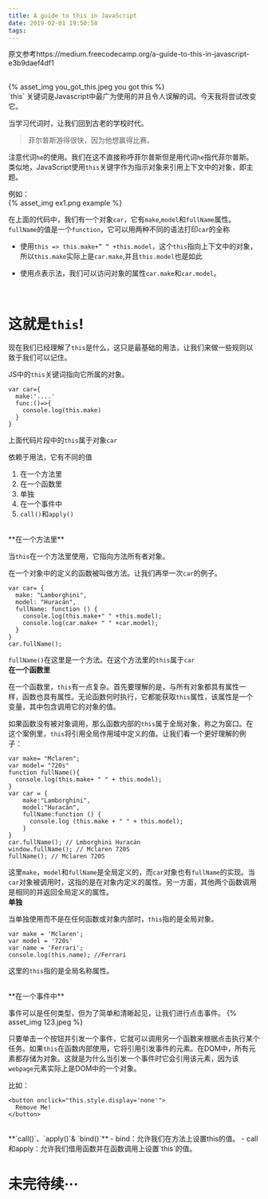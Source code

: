 ```yaml
---
title: A guide to this in JavaScript
date: 2019-02-01 19:50:58
tags:
---
```


原文参考https://medium.freecodecamp.org/a-guide-to-this-in-javascript-e3b9daef4df1

<br>
{% asset_img you_got_this.jpeg you got this %}
<br>
`this` 关键词是Javascript中最广为使用的并且令人误解的词。今天我将尝试改变它。

当学习代词时，让我们回到古老的学校时代。

>菲尔普斯游得很快，因为他想赢得比赛。

注意代词`he`的使用。我们在这不直接称呼菲尔普斯但是用代词`he`指代菲尔普斯。类似地，JavaScript使用`this`关键字作为指示对象来引用上下文中的对象，即主题。

例如：
<br>
{% asset_img ex1.png example %}
<br>

在上面的代码中，我们有一个对象`car`，它有`make`,`model`和`fullName`属性。
`fullName`的值是一个`function`，它可以用两种不同的语法打印`car`的全称

- 使用`this => this.make+” “ +this.model`，这个`this`指向上下文中的对象，所以`this.make`实际上是`car.make`,并且`this.model`也是如此

- 使用点表示法，我们可以访问对象的属性`car.make`和`car.model`。
<br>

# 这就是`this`!

现在我们已经理解了`this`是什么，这只是最基础的用法，让我们来做一些规则以致于我们可以记住。

JS中的`this`关键词指向它所属的对象。

```
var car={
  make:'....'
  func:()=>{
    console.log(this.make)
  }
}
```

上面代码片段中的`this`属于对象`car`

依赖于用法，它有不同的值
1. 在一个方法里
2. 在一个函数里
3. 单独
4. 在一个事件中
5. `call()`和`apply()`

<br>
**在一个方法里**

当`this`在一个方法里使用，它指向方法所有者对象。

在一个对象中的定义的函数被叫做方法。让我们再举一次`car`的例子。

```
var car= {
  make: "Lamborghini",
  model: "Huracán",
  fullName: function () {
    console.log(this.make+" " +this.model);
    console.log(car.make+ " " +car.model);
  }
}
car.fullName();
```

`fullName()`在这里是一个方法。在这个方法里的`this`属于`car`
<br>
**在一个函数里**

在一个函数里，`this`有一点复杂。首先要理解的是，与所有对象都具有属性一样，函数也具有属性。无论函数何时执行，它都能获取`this`属性，该属性是一个变量，其中包含调用它的对象的值。

如果函数没有被对象调用，那么函数内部的`this`属于全局对象，称之为窗口。在这个案例里，`this`将引用全局作用域中定义的值。让我们看一个更好理解的例子：

```
var make= "Mclaren";
var model= "720s"
function fullName(){ 
  console.log(this.make+ " " + this.model);
}
var car = {
    make:"Lamborghini",
    model:"Huracán",
    fullName:function () {
      console.log (this.make + " " + this.model);
    }
}
car.fullName(); // Lmborghini Huracán
window.fullName(); // Mclaren 720S
fullName(); // Mclaren 720S
```

这里`make`，`model`和`fullName`是全局定义的，而`car`对象也有`fullName`的实现。当`car`对象被调用时，这指的是在对象内定义的属性。另一方面，其他两个函数调用是相同的并返回全局定义的属性。
<br>
**单独**

当单独使用而不是在任何函数或对象内部时，`this`指的是全局对象。
```
var make = 'Mclaren';
var model = '720s'
var name = 'Ferrari';
console.log(this.name); //Ferrari
```
这里的`this`指的是全局名称属性。

<br>
**在一个事件中**

事件可以是任何类型，但为了简单和清晰起见，让我们进行点击事件。
{% asset_img 123.jpeg  %}

只要单击一个按钮并引发一个事件，它就可以调用另一个函数来根据点击执行某个任务。如果`this`在函数内部使用，它将引用引发事件的元素。在DOM中，所有元素都存储为对象。这就是为什么当引发一个事件时它会引用该元素，因为该`webpage`元素实际上是DOM中的一个对象。

比如：
```
<button onclick="this.style.display='none'">
  Remove Me!
</button>

```
<br>
**`call()`、`apply()`& `bind()`**
- bind：允许我们在方法上设置this的值。
- call和apply：允许我们借用函数并在函数调用上设置`this`的值。
<br>

# 未完待续···